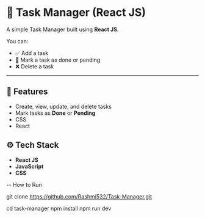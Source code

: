 # 📝 Task Manager (React JS)

A simple Task Manager built using **React JS**. 

You can:
- ✅ Add a task
- 🧾 Mark a task as done or pending
- ❌ Delete a task

---

## 🚀 Features

- Create, view, update, and delete tasks
- Mark tasks as **Done** or **Pending**
- CSS
- React

## ⚙️ Tech Stack

- **React JS**
- **JavaScript**
- **CSS**

-- How to Run

git clone https://github.com/Rashmi532/Task-Manager.git

cd task-manager
npm install
npm run dev
